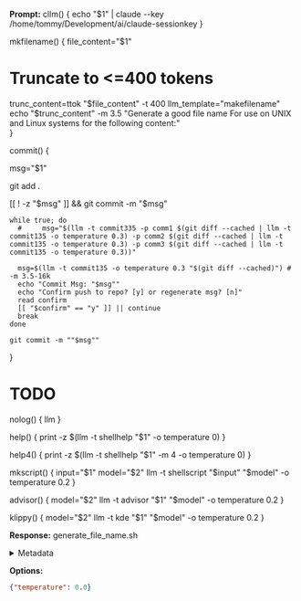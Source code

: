 **Prompt:**
cllm() {
  echo "$1" | claude --key /home/tommy/Development/ai/claude-sessionkey
  }

mkfilename() {
  file_content="$1"
  # Truncate to <=400 tokens
  trunc_content=ttok "$file_content" -t 400
  llm_template="makefilename"
  echo "$trunc_content" -m 3.5  "Generate a good file name For use on UNIX and Linux systems for the following content:"  
  }

commit() {

  msg="$1"

  git add .

  [[ ! -z "$msg" ]] && git commit -m "$msg"

    while true; do
      #     msg="$(llm -t commit335 -p comm1 $(git diff --cached | llm -t commit135 -o temperature 0.3) -p comm2 $(git diff --cached | llm -t commit135 -o temperature 0.3) -p comm3 $(git diff --cached | llm -t commit135 -o temperature 0.3))"

      msg=$(llm -t commit135 -o temperature 0.3 "$(git diff --cached)") # -m 3.5-16k
      echo "Commit Msg: "$msg""
      echo "Confirm push to repo? [y] or regenerate msg? [n]"
      read confirm
      [[ "$confirm" == "y" ]] || continue
      break
    done

    git commit -m ""$msg""
}

# TODO
nolog() { llm  }

help() { print -z $(llm -t shellhelp "$1" -o temperature 0) }

help4() { print -z $(llm -t shellhelp "$1" -m 4 -o temperature 0) }

mkscript() {
  input="$1"
  model="$2"
  llm -t shellscript "$input" "$model" -o temperature 0.2
}

advisor() {
  model="$2"
  llm -t advisor "$1" "$model" -o temperature 0.2
  }

klippy() {
  model="$2"
  llm -t kde "$1" "$model" -o temperature 0.2
  }

**Response:**
generate_file_name.sh

<details><summary>Metadata</summary>

- Duration: 663 ms
- Datetime: 2023-08-25T15:52:13.612525
- Model: gpt-3.5-turbo-0613

</details>

**Options:**
```json
{"temperature": 0.0}
```

